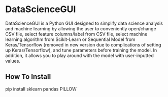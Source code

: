 # DataScienceGUI

DataScienceGUI is a Python GUI designed to simplify data science analysis and machine learning by allowing the user to conveniently open/change CSV file, select feature columns/label from CSV file, select machine learning algorithm from Scikit-Learn or Sequential Model from Keras/Tensorflow (removed in new version due to complications of setting up Keras/Tensorflow), and tune parameters before training the model. In addition, it allows you to play around with the model with user-inputted values.

How To Install
--------------
pip install sklearn pandas PILLOW
